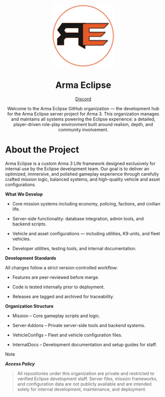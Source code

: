 <a name="readme-top"></a>

<br />
<div align="center">
  <a href="http://arma-eclipse.com/">
    <img src="/images/Logo.png" alt="Logo" width="200" height="200">
  </a>

<h1 align="center">Arma Eclipse</h1>

  <p align="center">
    <a href="https://discord.gg/TJY3x6rVVE">Discord</a>
    
  </p>


Welcome to the Arma Eclipse GitHub organization — the development hub for the Arma Eclipse server project for Arma 3. This organization manages and maintains all systems powering the Eclipse experience: a detailed, player-driven role-play environment built around realism, depth, and community involvement.

</div>

# About the Project

Arma Eclipse is a custom Arma 3 Life framework designed exclusively for internal use by the Eclipse development team. Our goal is to deliver an optimized, immersive, and polished gameplay experience through carefully crafted mission logic, balanced systems, and high-quality vehicle and asset configurations.

**What We Develop**

* Core mission systems including economy, policing, factions, and civilian life.

* Server-side functionality: database integration, admin tools, and backend scripts.

* Vehicle and asset configurations — including utilities, K9 units, and fleet vehicles.

* Developer utilities, testing tools, and internal documentation.

**Development Standards**

All changes follow a strict version-controlled workflow:

* Features are peer-reviewed before merge.

* Code is tested internally prior to deployment.

* Releases are tagged and archived for traceability.

**Organization Structure**

* Mission – Core gameplay scripts and logic.

* Server-Addons – Private server-side tools and backend systems.

* VehicleConfigs – Fleet and vehicle configuration files.

* InternalDocs – Development documentation and setup guides for staff.

> [!NOTE]
***Access Policy***
>
>All repositories under this organization are private and restricted to verified Eclipse development staff. Server files, mission frameworks, and configuration data are not publicly available and are intended solely for internal development, maintenance, and deployment.
